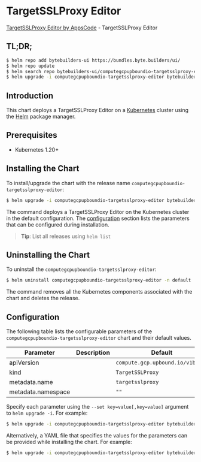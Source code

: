 # TargetSSLProxy Editor

[TargetSSLProxy Editor by AppsCode](https://byte.builders) - TargetSSLProxy Editor

## TL;DR;

```bash
$ helm repo add bytebuilders-ui https://bundles.byte.builders/ui/
$ helm repo update
$ helm search repo bytebuilders-ui/computegcpupboundio-targetsslproxy-editor --version=v0.4.18
$ helm upgrade -i computegcpupboundio-targetsslproxy-editor bytebuilders-ui/computegcpupboundio-targetsslproxy-editor -n default --create-namespace --version=v0.4.18
```

## Introduction

This chart deploys a TargetSSLProxy Editor on a [Kubernetes](http://kubernetes.io) cluster using the [Helm](https://helm.sh) package manager.

## Prerequisites

- Kubernetes 1.20+

## Installing the Chart

To install/upgrade the chart with the release name `computegcpupboundio-targetsslproxy-editor`:

```bash
$ helm upgrade -i computegcpupboundio-targetsslproxy-editor bytebuilders-ui/computegcpupboundio-targetsslproxy-editor -n default --create-namespace --version=v0.4.18
```

The command deploys a TargetSSLProxy Editor on the Kubernetes cluster in the default configuration. The [configuration](#configuration) section lists the parameters that can be configured during installation.

> **Tip**: List all releases using `helm list`

## Uninstalling the Chart

To uninstall the `computegcpupboundio-targetsslproxy-editor`:

```bash
$ helm uninstall computegcpupboundio-targetsslproxy-editor -n default
```

The command removes all the Kubernetes components associated with the chart and deletes the release.

## Configuration

The following table lists the configurable parameters of the `computegcpupboundio-targetsslproxy-editor` chart and their default values.

|     Parameter      | Description |                   Default                   |
|--------------------|-------------|---------------------------------------------|
| apiVersion         |             | <code>compute.gcp.upbound.io/v1beta1</code> |
| kind               |             | <code>TargetSSLProxy</code>                 |
| metadata.name      |             | <code>targetsslproxy</code>                 |
| metadata.namespace |             | <code>""</code>                             |


Specify each parameter using the `--set key=value[,key=value]` argument to `helm upgrade -i`. For example:

```bash
$ helm upgrade -i computegcpupboundio-targetsslproxy-editor bytebuilders-ui/computegcpupboundio-targetsslproxy-editor -n default --create-namespace --version=v0.4.18 --set apiVersion=compute.gcp.upbound.io/v1beta1
```

Alternatively, a YAML file that specifies the values for the parameters can be provided while
installing the chart. For example:

```bash
$ helm upgrade -i computegcpupboundio-targetsslproxy-editor bytebuilders-ui/computegcpupboundio-targetsslproxy-editor -n default --create-namespace --version=v0.4.18 --values values.yaml
```

